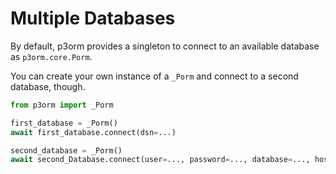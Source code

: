 # Multiple Databases

By default, p3orm provides a singleton to connect to an available database as `p3orm.core.Porm`.

You can create your own instance of a `_Porm` and connect to a second database, though.

```python
from p3orm import _Porm

first_database = _Porm()
await first_database.connect(dsn=...)

second_database = _Porm()
await second_Database.connect(user=..., password=..., database=..., host=..., port=...)
```
